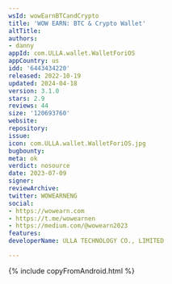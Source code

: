 ```yaml
---
wsId: wowEarnBTCandCrypto
title: 'WOW EARN: BTC & Crypto Wallet'
altTitle: 
authors:
- danny
appId: com.ULLA.wallet.WalletForiOS
appCountry: us
idd: '6443434220'
released: 2022-10-19
updated: 2024-04-18
version: 3.1.0
stars: 2.9
reviews: 44
size: '120693760'
website: 
repository: 
issue: 
icon: com.ULLA.wallet.WalletForiOS.jpg
bugbounty: 
meta: ok
verdict: nosource
date: 2023-07-09
signer: 
reviewArchive: 
twitter: WOWEARNENG
social:
- https://wowearn.com
- https://t.me/wowearnen
- https://medium.com/@wowearn2023
features: 
developerName: ULLA TECHNOLOGY CO., LIMITED

---
```


{% include copyFromAndroid.html %}
